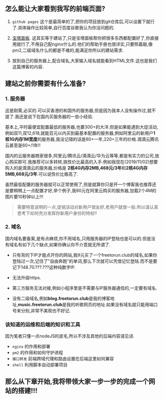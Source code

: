 ## 怎么能让大家看到我写的前端页面?

1. `github pages` 这个是最简单的了,把你的项目放到git仓库后,可以设置下就行了.具体操作比较简单,自行百度谷歌我认为你没问题的.

2. [宝塔面板](https://www.bt.cn/). 这其实等于建站了,只是宝塔面板帮你把很多东西都配置好了,你直接用就行了,不用自己配nginx什么的.他们的帮助手册也很详实,只要照着敲,像pm2,二级域名什么的都是不难的,能满足你所以的建站需求.

3. 放到自己的服务器上,配合域名,大家输入域名就能看到HTML文件.这也是我们这篇博客的内容.

## 建站之前你需要有什么准备?

### 1. 服务器
这是刚需,必买的.可以买香港的和国外的服务器,但是因为我本人没有操作过,就不提了.我还是说下在国内买服务器的一些小经验.

基本上,平时最便宜配置最低的服务器,也要300+的大洋.但是如果能遇到大促活动,例如双11,双12,618,就能百元以内买到最基本配置的服务器,例如阿里云的新用户**1核1G内存1M宽度**的服务器,我没记错的话是80+一年,220+三年的价格.滴滴云腾讯云甚至是60+/1年!!

国内的云服务器商家很多,阿里云/腾讯云/滴滴云/华为云等等,都是有实力的公司,放心购买即可.我推荐可以多转转,挑性价比最高的入手.例如我现在(2019/11/02)想要购入的是滴滴云的服务器,价格是 **2核4G内存2MB,468元/3年**和**2核4G内存5MB,668元/3年**.可以说性价比极高了.

虽然最低配置的服务器就可以正常使用了,但是就算你只是开一个博客我也推荐还是要稍稍上一点配置才好,举个例子,我80元在阿里云购买的服务器,加载2个4M的图片要10秒钟以上!!!

> 需要特意说明的一点,促销活动对新用户很友好,老用户就很一般.所以请认真思考下如何充分发挥你新用户身份的特权!!

### 2. 域名
国内域名要备案,是有点麻烦,你不用域名,只用服务器的IP登陆也是可以的.但是没有域名有如下几个缺点,如果你确认你不介意就无所谓了.

+ 只有背的下IP才能点开你的网站,我9元买了一个freetorun.club的域名,如果你登陆过一次,记住了"自由奔跑"的单词,那么下次就可以凭借记忆登陆.而不是要记下148.70.???.???这种纯数字IP.

+ 无法升级https.

+ 第三方服务无法对接,例如小程序里是不需要与IP服务器通信的,一定要有域名.

+ 没有二级域名,例如**blog.freetorun.club**是我的博客地址,**music.freetorun.club**是我的听歌网页的地址.如果没有域名就只能用端口号来分别,非常不美观也不好记.

### 该知道的运维和后端的知识和工具

因为笔者只懂一点nodeJS的皮毛,所以不涉及其他的后端内容请见谅.

+ `nginx` 的作用和部署
+ `pm2` 的作用和如何守护进程
+ `接口转发` 前端跨域代理和路由设置在后端这里如何兼容
+ `shell` 利用脚本自动部署项目

## 那么从下章开始,我将带领大家一步一步的完成一个网站的搭建!!!